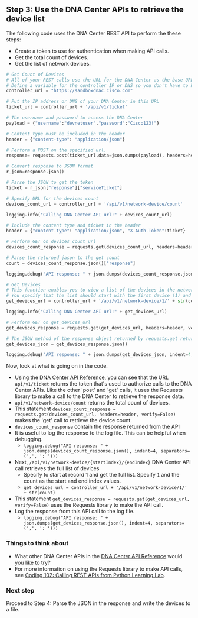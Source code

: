 ## Step 3: Use the DNA Center APIs to retrieve the device list
The following code uses the DNA Center REST API to perform the these steps:

* Create a token to use for authentication when making API calls.
* Get the total count of devices.
* Get the list of network devices.

```python
# Get Count of Devices
# All of your REST calls use the URL for the DNA Center as the base URL.
# Define a variable for the controller IP or DNS so you don't have to keep entering it.
controller_url = "https://sandboxdnac.cisco.com"

# Put the IP address or DNS of your DNA Center in this URL
ticket_url = controller_url + '/api/v1/ticket'

# The username and password to access the DNA Center
payload = {"username":"devnetuser","password":"Cisco123!"}

# Content type must be included in the header
header = {"content-type": "application/json"}

# Perform a POST on the specified url.
response= requests.post(ticket_url,data=json.dumps(payload), headers=header, verify=False)

# Convert response to JSON format
r_json=response.json()

# Parse the JSON to get the token
ticket = r_json["response"]["serviceTicket"]

# Specify URL for the devices count
devices_count_url = controller_url + '/api/v1/network-device/count'

logging.info("Calling DNA Center API url:" + devices_count_url)

# Include the content type and ticket in the header
header = {"content-type": "application/json", "X-Auth-Token":ticket}

# Perform GET on devices_count_url
devices_count_response = requests.get(devices_count_url, headers=header, verify=False)

# Parse the returned jason to the get count
count = devices_count_response.json()["response"]

logging.debug("API response: " + json.dumps(devices_count_response.json(), indent=4, separators=(',', ': ')))

# Get Devices
# This function enables you to view a list of the devices in the network.
# You specify that the list should start with the first device (1) and end with the last device # which is the count of the devices you retrieved in the previous step
get_devices_url = controller_url + '/api/v1/network-device/1/' + str(count)

logging.info("Calling DNA Center API url:" + get_devices_url)

# Perform GET on get_devices_url
get_devices_response = requests.get(get_devices_url, headers=header, verify=False)

# The JSON method of the response object returned by requests.get returns the request body in JSON format
get_devices_json = get_devices_response.json()

logging.debug("API response: " + json.dumps(get_devices_json, indent=4, separators=(',', ': ')))
```

Now, look at what is going on in the code.

* Using the [DNA Center API Reference](https://developer.cisco.com/site/dna-center-rest-api/), you can see that the URL `api/v1/ticket` returns the token that's used to authorize calls to the DNA Center APIs. Like the other 'post' and 'get' calls, it uses the Requests library to make a call to the DNA Center to retrieve the response data.
* `api/v1/network-device/count` returns the total count of devices.
* This statement `devices_count_response = requests.get(devices_count_url, headers=header, verify=False)` makes the 'get' call to retrieve the device count.
* `devices_count_response`  contain the response returned from the API
* It is useful to log the response to the log file. This can be helpful when debugging.
    * `logging.debug("API response: " + json.dumps(devices_count_response.json(), indent=4, separators=(',', ': ')))`
* Next, `/api/v1/network-device/{startIndex}/{endIndex}` DNA Center API call retrieves the full list of devices
    * Specify to start at record 1 and get the full list. Specify `1` and the count as the start and end index values.
    * `get_devices_url = controller_url + '/api/v1/network-device/1/' + str(count)`
* This statement `get_devices_response = requests.get(get_devices_url, verify=False)` uses the Requests library to make the API call.
* Log the response from this API call to the log file.
    * `logging.debug("API response: " + json.dumps(get_devices_response.json(), indent=4, separators=(',', ': ')))`


### Things to think about
* What other DNA Center APIs in the [DNA Center API Reference](https://developer.cisco.com/site/dna-center-rest-api/) would you like to try?
* For more information on using the Requests library to make API calls, see [Coding 102: Calling REST APIs from Python Learning Lab](/lab/coding-102-rest-python-ga/step/1).

### Next step

Proceed to Step 4: Parse the JSON in the response and write the devices to a file.
